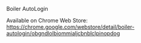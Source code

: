 Boiler AutoLogin

Available on Chrome Web Store:
https://chrome.google.com/webstore/detail/boiler-autologin/obgndlolbiommialjcbnblclpinopdog
